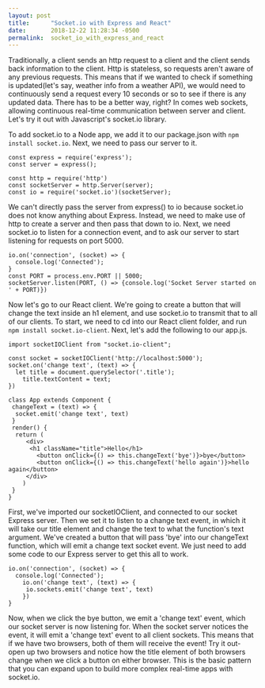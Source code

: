 ```yaml
---
layout: post
title:      "Socket.io with Express and React"
date:       2018-12-22 11:28:34 -0500
permalink:  socket_io_with_express_and_react
---
```



Traditionally, a client sends an http request to a client and the client sends back information to the client. Http is stateless, so requests aren't aware of any previous requests. This means that if we wanted to check if something is updated(let's say, weather info from a weather API), we would need to continuously send a request every 10 seconds or so to see if there is any updated data. There has to be a better way, right? In comes web sockets, allowing continuous real-time communication between server and client. Let's try it out with Javascript's socket.io library. 

To add socket.io to a Node app, we add it to our package.json with `npm install socket.io`. Next, we need to pass our server to it. 

```
const express = require('express');
const server = express();

const http = require('http')
const socketServer = http.Server(server);
const io = require('socket.io')(socketServer); 
```

We can't directly pass the server from express() to io because socket.io does not know anything about Express. Instead, we need to make use of http to create a server and then pass that down to io. Next, we need socket.io to listen for a connection event, and to ask our server to start listening for requests on port 5000.
```
io.on('connection', (socket) => {
  console.log('Connected'); 
}
const PORT = process.env.PORT || 5000;
socketServer.listen(PORT, () => {console.log('Socket Server started on ' + PORT)}) 
```

Now let's go to our React client. We're going to create a button that will change the text inside an h1 element, and use socket.io to transmit that to all of our clients. To start, we need to cd into our React client folder, and run `npm install socket.io-client`. 
Next, let's add the following to our app.js. 

``` 
import socketIOClient from "socket.io-client";

const socket = socketIOClient('http://localhost:5000');
socket.on('change text', (text) => {
  let title = document.querySelector('.title'); 
	title.textContent = text;
})

class App extends Component { 
 changeText = (text) => {
  socket.emit('change text', text)
 }
 render() {
  return (
	 <div> 
	  <h1 className="title">Hello</h1> 
		<button onClick={() => this.changeText('bye')}>bye</button>
		<button onClick={() => this.changeText('hello again')}>hello again</button>
	 </div>
	)
 }
}
```

First, we've imported our socketIOClient, and connected to our socket Express server. Then we set it to listen to a change text event, in which it will take our title element and change the text to what the function's text argument. We've created a button that will pass 'bye' into our changeText function, which will emit a change text socket event. We just need to add some code to our Express server to get this all to work. 

```
io.on('connection', (socket) => {
  console.log('Connected');  
	io.on('change text', (text) => {
	 io.sockets.emit('change text', text)
	})
}
```

Now, when we click the bye button, we emit a 'change text' event, which our socket server is now listening for. When the socket server notices the event, it will emit a 'change text' event to all client sockets. This means that if we have two browsers, both of them will receive the event! Try it out- open up two browsers and notice how the title element of both browsers change when we click a button on either browser. This is the basic pattern that you can expand upon to build more complex real-time apps with socket.io. 






